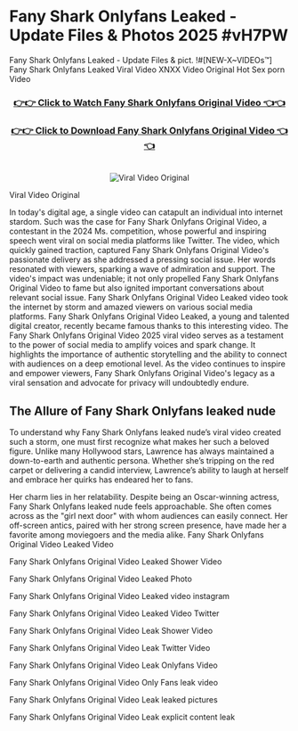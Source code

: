 # Fany Shark Onlyfans Leaked - Update Files & Photos 2025 #vH7PW

Fany Shark Onlyfans Leaked - Update Files & pict. !#[NEW-X~VIDEOs™] Fany Shark Onlyfans Leaked Viral Video XNXX Video Original Hot Sex porn Video
<br>
<div align="center">
<h3><a href="https://links2leaks.com?utm_source=fanyshark&utm_medium=gitlong" rel="nofollow">👉👉 Click to Watch Fany Shark Onlyfans Original Video 👈👈</a></h3>
<h3><a href="https://links2leaks.com?utm_source=fanyshark&utm_medium=gitlong" rel="nofollow">👉👉 Click to Download Fany Shark Onlyfans Original Video 👈👈</a></h3>
<br>
<a href="https://links2leaks.com?utm_source=fanyshark&utm_medium=gitlong" rel="nofollow"><img src="https://i.ibb.co/Gkj2r4b/banner.png" alt="Viral Video Original" style="max-width: 100%; display: inline-block;" data-target="animated-image.originalImage"></a>
</div>

Viral Video Original

In today's digital age, a single video can catapult an individual into internet stardom. Such was the case for Fany Shark Onlyfans Original Video, a contestant in the 2024 Ms. competition, whose powerful and inspiring speech went viral on social media platforms like Twitter.
The video, which quickly gained traction, captured Fany Shark Onlyfans Original Video's passionate delivery as she addressed a pressing social issue. Her words resonated with viewers, sparking a wave of admiration and support. The video's impact was undeniable; it not only propelled Fany Shark Onlyfans Original Video to fame but also ignited important conversations about relevant social issue.
Fany Shark Onlyfans Original Video Leaked video took the internet by storm and amazed viewers on various social media platforms. Fany Shark Onlyfans Original Video Leaked, a young and talented digital creator, recently became famous thanks to this interesting video.
The Fany Shark Onlyfans Original Video 2025 viral video serves as a testament to the power of social media to amplify voices and spark change. It highlights the importance of authentic storytelling and the ability to connect with audiences on a deep emotional level. As the video continues to inspire and empower viewers, Fany Shark Onlyfans Original Video's legacy as a viral sensation and advocate for privacy will undoubtedly endure.

<h2>The Allure of Fany Shark Onlyfans leaked nude</h2>


To understand why Fany Shark Onlyfans leaked nude’s viral video created such a storm, one must first recognize what makes her such a beloved figure. Unlike many Hollywood stars, Lawrence has always maintained a down-to-earth and authentic persona. Whether she’s tripping on the red carpet or delivering a candid interview, Lawrence’s ability to laugh at herself and embrace her quirks has endeared her to fans.

Her charm lies in her relatability. Despite being an Oscar-winning actress, Fany Shark Onlyfans leaked nude feels approachable. She often comes across as the "girl next door" with whom audiences can easily connect. Her off-screen antics, paired with her strong screen presence, have made her a favorite among moviegoers and the media alike.
Fany Shark Onlyfans Original Video Leaked Video

Fany Shark Onlyfans Original Video Leaked Shower Video

Fany Shark Onlyfans Original Video Leaked Photo

Fany Shark Onlyfans Original Video Leaked video instagram

Fany Shark Onlyfans Original Video Leaked Video Twitter

Fany Shark Onlyfans Original Video Leak Shower Video

Fany Shark Onlyfans Original Video Leak Twitter Video

Fany Shark Onlyfans Original Video Leak Onlyfans Video

Fany Shark Onlyfans Original Video Only Fans leak video

Fany Shark Onlyfans Original Video Leak leaked pictures

Fany Shark Onlyfans Original Video Leak explicit content leak